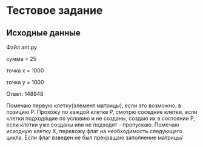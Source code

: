 # Тестовое задание

## Исходные данные

Файл ant.py


сумма = 25

точка x = 1000

точка y = 1000

Ответ: 148848

Помечаю первую клетку(элемент матрицы), если это возможно, в позицию P.
Прохожу по каждой клетке P, смотрю соседние клетки, 
если клетки подходящие по условию и не созданы, 
создаю их в состоянии P, если клетки уже созданы или не подходят - пропускаю.
Помечаю исходную клетку X, перевожу флаг на необходимость следующего цикла.
Если флаг взведен не был прекращаю заполнение матрицы/

